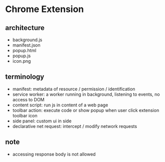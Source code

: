 # Chrome Extension

## architecture
- background.js
- manifest.json
- popup.html
- popup.js
- icon.png

## terminology
- manifest: metadata of resource / permission / identification
- service worker: a worker running in background, listening to events, no access to DOM
- content script: run js in content of a web page
- toolbar action: execute code or show popup when user click extension toolbar icon
- side panel: custom ui in side 
- declarative net request: intercept / modify network requests 

## note
- accessing response body is not allowed